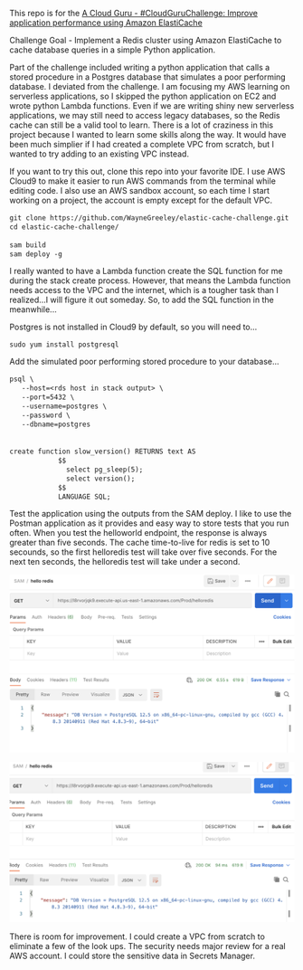 This repo is for the [A Cloud Guru - #CloudGuruChallenge: Improve application performance using Amazon ElastiCache](https://acloudguru.com/blog/engineering/cloudguruchallenge-improve-application-performance-using-amazon-elasticache)

Challenge Goal	- Implement a Redis cluster using Amazon ElastiCache to cache database queries in a simple Python application.

Part of the challenge included writing a python application that calls a stored procedure in a Postgres database that simulates a poor performing database.
I deviated from the challenge.  I am focusing my AWS learning on serverless applications, so I skipped the python application on EC2 and wrote python Lambda functions.
Even if we are writing shiny new serverless applications, we may still need to access legacy databases, so the Redis cache can still be a valid tool to learn.
There is a lot of craziness in this project because I wanted to learn some skills along the way.
It would have been much simplier if I had created a complete VPC from scratch, but I wanted to try adding to an existing VPC instead.

If you want to try this out, clone this repo into your favorite IDE.
I use AWS Cloud9 to make it easier to run AWS commands from the terminal while editing code.
I also use an AWS sandbox account, so each time I start working on a project, the account is empty except for the default VPC.

```
git clone https://github.com/WayneGreeley/elastic-cache-challenge.git
cd elastic-cache-challenge/

sam build
sam deploy -g
```

I really wanted to have a Lambda function create the SQL function for me during the stack create process.
However, that means the Lambda function needs access to the VPC and the internet, which is a tougher task than I realized...I will figure it out someday.
So, to add the SQL function in the meanwhile...

Postgres is not installed in Cloud9 by default, so you will need to...
```
sudo yum install postgresql
```

Add the simulated poor performing stored procedure to your database...
```
psql \
   --host=<rds host in stack output> \
   --port=5432 \
   --username=postgres \
   --password \
   --dbname=postgres


create function slow_version() RETURNS text AS
            $$
              select pg_sleep(5);
              select version();
            $$
            LANGUAGE SQL;
```




Test the application using the outputs from the SAM deploy.
I like to use the Postman application as it provides and easy way to store tests that you run often.
When you test the helloworld endpoint, the response is always greater than five seconds.
The cache time-to-live for redis is set to 10 secounds, so the first helloredis test will take over five seconds.
For the next ten seconds, the helloredis test will take under a second.


![cache miss](/img/api-no-cache.png "cache miss")

![cache hit](/img/api-yes-cache.png "cache hit")






There is room for improvement.
I could create a VPC from scratch to eliminate a few of the look ups.
The security needs major review for a real AWS account.
I could store the sensitive data in Secrets Manager.



